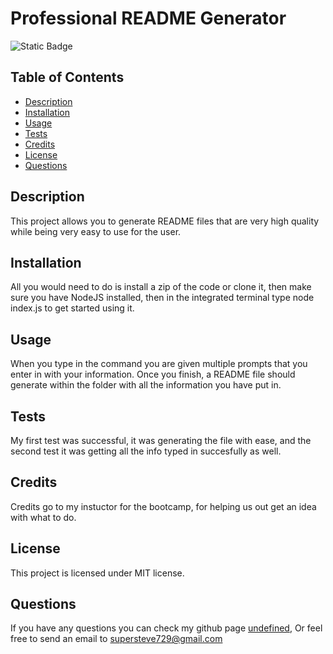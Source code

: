 # Professional README Generator

![Static Badge](https://img.shields.io/badge/License-MIT-blue)

## Table of Contents
- [Description](#description)
- [Installation](#installation)
- [Usage](#usage)
- [Tests](#tests)
- [Credits](#credits)
- [License](#license)
- [Questions](#questions)

## Description
This project allows you to generate README files that are very high quality while being very easy to use for the user.

## Installation
All you would need to do is install a zip of the code or clone it, then make sure you have NodeJS installed, then in the integrated terminal type node index.js to get started using it.

## Usage
When you type in the command you are given multiple prompts that you enter in with your information. Once you finish, a README file should generate within the folder with all the information you have put in.

## Tests
My first test was successful, it was generating the file with ease, and the second test it was getting all the info typed in succesfully as well.

## Credits
Credits go to my instuctor for the bootcamp, for helping us out get an idea with what to do.

## License

This project is licensed under MIT license.

## Questions
If you have any questions you can check my github page [undefined](https://github.com/undefined),
Or feel free to send an email to supersteve729@gmail.com
